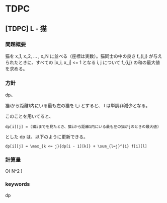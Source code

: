 # TDPC

## [TDPC] L - 猫

### 問題概要

猫を x_1, x_2, ... , x_N に並べる（座標は実数）。猫同士の中の良さ f_{i,j} が与えられたときに、すべての |x_i, x_j| <= 1 となる i, j について f_{i,j} の和の最大値を求める。

### 方針

dp。

猫iから距離1内にいる最も左の猫を l_i とすると、 l は単調非減少となる。

このことを用いてると、

```
dp[i][j] = (猫iまでを見たとき、猫iから距離1内にいる最も左の猫がjのときの最大値)
```

とした dp は、以下のように更新できる。

```
dp[i][j] = \max_{k <= j}{dp[i - 1][k]} + \sum_{l=j}^{i} f[i][l]
```


### 計算量

O( N^2 )


### keywords

dp
